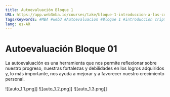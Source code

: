 ```yaml
---
title: Autoevaluación Bloque 1
URL: https://app.web3mba.io/courses/take/bloque-1-introduccion-a-las-criptomonedas/multimedia/38906665-autoevaluacion-bloque-1
Tags/Keywords: #MBA #web3 #Autoevaluacion #Bloque 1 #introduccion criptomonedas
lang: es-AR
---
```

# Autoevaluación Bloque 01
La autoevaluación es una herramienta que nos permite reflexionar sobre nuestro progreso, nuestras fortalezas y debilidades en los logros adquiridos y, lo más importante, nos ayuda a mejorar y a favorecer nuestro crecimiento personal.

![[auto_1.1.png]]
![[auto_1.2.png]]
![[auto_1.3.png]]